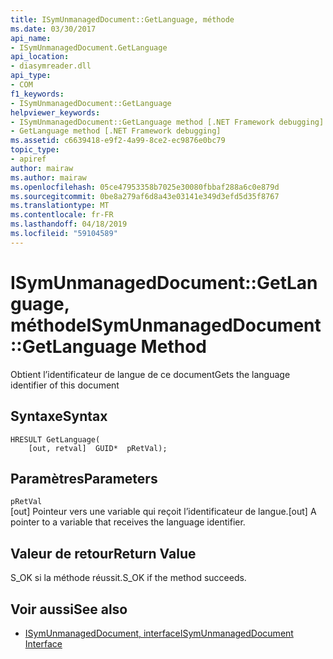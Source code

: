 ```yaml
---
title: ISymUnmanagedDocument::GetLanguage, méthode
ms.date: 03/30/2017
api_name:
- ISymUnmanagedDocument.GetLanguage
api_location:
- diasymreader.dll
api_type:
- COM
f1_keywords:
- ISymUnmanagedDocument::GetLanguage
helpviewer_keywords:
- ISymUnmanagedDocument::GetLanguage method [.NET Framework debugging]
- GetLanguage method [.NET Framework debugging]
ms.assetid: c6639418-e9f2-4a99-8ce2-ec9876e0bc79
topic_type:
- apiref
author: mairaw
ms.author: mairaw
ms.openlocfilehash: 05ce47953358b7025e30080fbbaf288a6c0e879d
ms.sourcegitcommit: 0be8a279af6d8a43e03141e349d3efd5d35f8767
ms.translationtype: MT
ms.contentlocale: fr-FR
ms.lasthandoff: 04/18/2019
ms.locfileid: "59104589"
---
```

# <a name="isymunmanageddocumentgetlanguage-method"></a><span data-ttu-id="74397-102">ISymUnmanagedDocument::GetLanguage, méthode</span><span class="sxs-lookup"><span data-stu-id="74397-102">ISymUnmanagedDocument::GetLanguage Method</span></span>
<span data-ttu-id="74397-103">Obtient l’identificateur de langue de ce document</span><span class="sxs-lookup"><span data-stu-id="74397-103">Gets the language identifier of this document</span></span>  
  
## <a name="syntax"></a><span data-ttu-id="74397-104">Syntaxe</span><span class="sxs-lookup"><span data-stu-id="74397-104">Syntax</span></span>  
  
```  
HRESULT GetLanguage(  
    [out, retval]  GUID*  pRetVal);  
```  
  
## <a name="parameters"></a><span data-ttu-id="74397-105">Paramètres</span><span class="sxs-lookup"><span data-stu-id="74397-105">Parameters</span></span>  
 `pRetVal`  
 <span data-ttu-id="74397-106">[out] Pointeur vers une variable qui reçoit l’identificateur de langue.</span><span class="sxs-lookup"><span data-stu-id="74397-106">[out] A pointer to a variable that receives the language identifier.</span></span>  
  
## <a name="return-value"></a><span data-ttu-id="74397-107">Valeur de retour</span><span class="sxs-lookup"><span data-stu-id="74397-107">Return Value</span></span>  
 <span data-ttu-id="74397-108">S_OK si la méthode réussit.</span><span class="sxs-lookup"><span data-stu-id="74397-108">S_OK if the method succeeds.</span></span>  
  
## <a name="see-also"></a><span data-ttu-id="74397-109">Voir aussi</span><span class="sxs-lookup"><span data-stu-id="74397-109">See also</span></span>

- [<span data-ttu-id="74397-110">ISymUnmanagedDocument, interface</span><span class="sxs-lookup"><span data-stu-id="74397-110">ISymUnmanagedDocument Interface</span></span>](../../../../docs/framework/unmanaged-api/diagnostics/isymunmanageddocument-interface.md)
